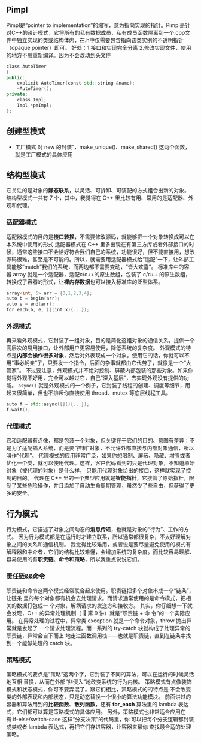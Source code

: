 ## Pimpl
Pimpl是“pointer to implementation”的缩写，意为指向实现的指针。Pimpl是针对C++的设计模式，它将所有的私有数据成员、私有成员函数隔离到一个.cpp文件中独立实现的类或结构体内，在.h中仅需要包含指向该类实例的不透明指针（opaque pointer）即可。
好处：1.接口和实现完全分离 2.修改实现文件，使用的地方不用重新编译。因为不会改动到头文件
```cpp
class AutoTimer
{
public:
    explicit AutoTimer(const std::string &name);
    ~AutoTimer();
private:
    class Impl;
    Impl *pmImpl;
};
```



## 创建型模式
* 工厂模式
对 new 的封装”，make_unique()、make_shared() 这两个函数，就是工厂模式的具体应用


## 结构型模式
它关注的是对象的**静态联系**，以灵活、可拆卸、可装配的方式组合出新的对象。
结构型模式一共有 7 个，其中，我觉得在 C++ 里比较有用、常用的是适配器、外观和代理。

### 适配器模式
适配器模式的目的是**接口转换**，不需要修改源码，就能够把一个对象转换成可以在本系统中使用的形式
适配器模式在 C++ 里多出现在有第三方库或者外部接口的时候，通常这些接口不会恰好符合我们自己的系统，功能很好，但不能直接用，想改源码很难，甚至是不可能的。所以，就需要用适配器模式给“适配”一下，让外部工具能够“match”我们的系统，而两边都不需要变动，“皆大欢喜”。
标准库中的容器 array 就是一个适配器，适配c/c++的原生数组，包装了 c/c++ 的原生数组，转换成了容器的形式，让**裸内存数据**也可以接入标准库的泛型体系。
```cpp
array<int, 5> arr = {0,1,2,3,4};
auto b = begin(arr);
auto e = end(arr);
for_each(b, e, [](int x){...});
```


### 外观模式
再来看外观模式，它封装了一组对象，目的是简化这组对象的通信关系，提供一个高层次的易用接口，让外部用户更容易使用，降低系统的复杂度。
外观模式的特点是**内部会操作很多对象**，然后对外表现成一个对象。使用它的话，你就可以不用“事必躬亲”了，只要发一个指令，后面的杂事就都由它代劳了，就像是一个“大管家”。
不过要注意，外观模式并不绝对控制、屏蔽内部包装的那些对象。如果你觉得外观不好用，完全可以越过它，自己“深入基层”，去实现外观没有提供的功能。
`async()` 就是外观模式的一个例子，它封装了线程的创建、调度等细节，用起来很简单，但也不排斥你直接使用 thread、mutex 等底层线程工具。
```cpp
auto f = std::async([](){...});
f.wait();
```

### 代理模式
它和适配器有点像，都是包装一个对象，但关键在于它们的目的、意图有差异：不是为了适配插入系统，而是要“控制”对象，不允许外部直接与内部对象通信，所以叫作“代理”。
代理模式的应用非常广泛，如果你想限制、屏蔽、隐藏、增强或者优化一个类，就可以使用代理。这样，客户代码看到的只是代理对象，不知道原始对象（被代理的对象）是什么样，
只能用代理对象给出的接口，这样就实现了控制的目的。
代理在 C++ 里的一个典型应用就是**智能指针**，它接管了原始指针，限制了某些危险操作，并且添加了自动生命周期管理，虽然少了些自由，但获得了更多的安全。


## 行为模式
行为模式，它描述了对象之间动态的**消息传递**，也就是对象的“行为”、工作的方式。
因为行为模式都是在运行时才建立联系，所以通常都很复杂，不太好理解对象之间的关系和通信机制。
我觉得比较难用，或者说是要尽量避免使用的模式有解释器和中介者，它们的结构比较难懂，会增加系统的复杂度。而比较容易理解、容易使用的有**职责链、命令和策略**，所以我重点说说它们。

### 责任链&&命令
职责链和命令这两个模式经常联合起来使用。职责链把多个对象串成一个“链条”，让链条
里的每个对象都有机会去处理请求。而请求通常使用的是命令模式，把相关的数据打包成一
个对象，解耦请求的发送方和接收方。
其实，你仔细想一下就会发现，C++ 的异常处理机制（  第 9 讲）就是“职责链 + 命
令”的一个实际应用。
在异常处理的过程中，异常类 exception 就是一个命令对象，throw 抛出异常就是发起了
一个请求处理流程。而一系列的 try-catch 块就构成了处理异常的职责链，异常会自下而上
地走过函数调用栈——也就是职责链，直到在链条中找到一个能够处理的 catch 块。

### 策略模式
策略模式的要点是“策略”这两个字，它封装了不同的算法，可以在运行的时候灵活地互相
替换，从而在外部“非侵入”地改变系统的行为内核。
策略模式有点像装饰模式和状态模式，你可不要弄混了。跟它们相比，策略模式的的特点是
不会改变类的外部表现和内部状态，只是动态替换一个很小的算法功能模块。
前面讲过的容器和算法用到的**比较函数**、**散列函数**，还有 **for_each** 算法里的 lambda 表达
式，它们都可以算是策略模式的具体应用。
另外，策略模式也非常适合应用在有 if-else/switch-case 这样“分支决策”的代码里，你
可以把每个分支逻辑都封装成类或者 lambda 表达式，再把它们存进容器，让容器来帮你
查找最合适的处理策略。